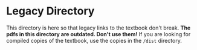 Legacy Directory
================

This directory is here so that legacy links to the textbook don't break.
**The pdfs in this directory are outdated. Don't use them!**
If you are looking for compiled copies of the textbook, use the copies
in the `/dist` directory.
